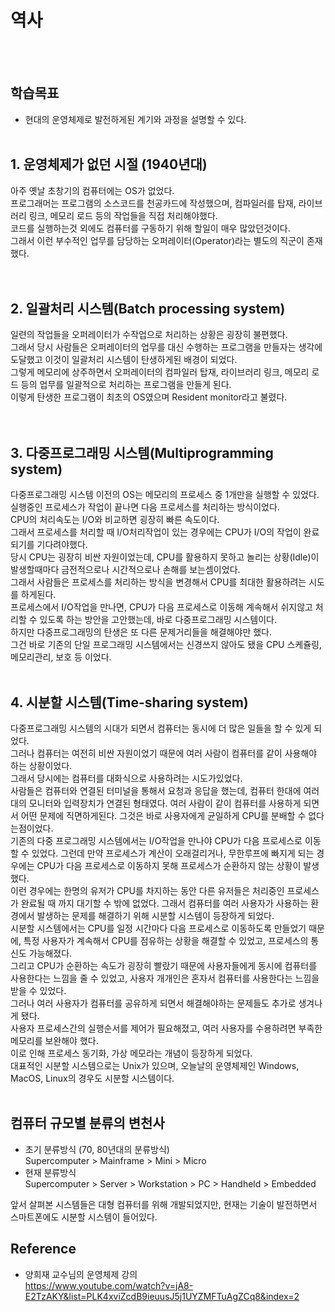 # 역사
<br></br>

## 학습목표
* 현대의 운영체제로 발전하게된 계기와 과정을 설명할 수 있다.
<br></br>

## 1. 운영체제가 없던 시절 (1940년대)

아주 옛날 초창기의 컴퓨터에는 OS가 없었다.  
프로그래머는 프로그램의 소스코드를 천공카드에 작성했으며, 컴파일러를 탑재, 라이브러리 링크, 메모리 로드 등의 작업들을 직접 처리해야했다.  
코드를 실행하는것 외에도 컴퓨터를 구동하기 위해 할일이 매우 많았던것이다.  
그래서 이런 부수적인 업무를 담당하는 오퍼레이터(Operator)라는 별도의 직군이 존재했다.  
<br></br>

## 2. 일괄처리 시스템(Batch processing system)

일련의 작업들을 오퍼레이터가 수작업으로 처리하는 상황은 굉장히 불편했다.  
그래서 당시 사람들은 오퍼레이터의 업무를 대신 수행하는 프로그램을 만들자는 생각에 도달했고 이것이 일괄처리 시스템이 탄생하게된 배경이 되었다.  
그렇게 메모리에 상주하면서 오퍼레이터의 컴파일러 탑재, 라이브러리 링크, 메모리 로드 등의 업무를 일괄적으로 처리하는 프로그램을 만들게 된다.  
이렇게 탄생한 프로그램이 최초의 OS였으며 Resident monitor라고 불렸다.  
<br></br>

## 3. 다중프로그래밍 시스템(Multiprogramming system)

다중프로그래밍 시스템 이전의 OS는 메모리의 프로세스 중 1개만을 실행할 수 있었다.  
실행중인 프로세스가 작업이 끝나면 다음 프로세스를 처리하는 방식이었다.  
CPU의 처리속도는 I/O와 비교하면 굉장히 빠른 속도이다.  
그래서 프로세스를 처리할 때 I/O처리작업이 있는 경우에는 CPU가 I/O의 작업이 완료되기를 기다려야했다.  
당시 CPU는 굉장히 비싼 자원이었는데, CPU를 활용하지 못하고 놀리는 상황(Idle)이 발생할때마다 금전적으로나 시간적으로나 손해를 보는셈이었다.  
그래서 사람들은 프로세스를 처리하는 방식을 변경해서 CPU를 최대한 활용하려는 시도를 하게된다.  
프로세스에서 I/O작업을 만나면, CPU가 다음 프로세스로 이동해 계속해서 쉬지않고 처리할 수 있도록 하는 방안을 고안했는데, 바로 다중프로그래밍 시스템이다.  
하지만 다중프로그래밍의 탄생은 또 다른 문제거리들을 해결해야만 했다.  
그건 바로 기존의 단일 프로그래밍 시스템에서는 신경쓰지 않아도 됐을 CPU 스케쥴링, 메모리관리, 보호 등 이었다.
<br></br>

## 4. 시분할 시스템(Time-sharing system)

다중프로그래밍 시스템의 시대가 되면서 컴퓨터는 동시에 더 많은 일들을 할 수 있게 되었다.  
그러나 컴퓨터는 여전히 비싼 자원이었기 때문에 여러 사람이 컴퓨터를 같이 사용해야 하는 상황이었다.  
그래서 당시에는 컴퓨터를 대화식으로 사용하려는 시도가있었다.  
사람들은 컴퓨터와 연결된 터미널을 통해서 요청과 응답을 했는데, 컴퓨터 한대에 여러대의 모니터와 입력장치가 연결된 형태였다.
여러 사람이 같이 컴퓨터를 사용하게 되면서 어떤 문제에 직면하게된다.
그것은 바로 사용자에게 균일하게 CPU를 분배할 수 없다는점이었다.   
기존의 다중 프로그래밍 시스템에서는 I/O작업을 만나야 CPU가 다음 프로세스로 이동할 수 있었다.
그런데 만약 프로세스가 계산이 오래걸리거나, 무한루프에 빠지게 되는 경우에는 CPU가 다음 프로세스로 이동하지 못해 프로세스가 순환하지 않는 상황이 발생했다.  
이런 경우에는 한명의 유저가 CPU를 차지하는 동안 다른 유저들은 처리중인 프로세스가 완료될 때 까지 대기할 수 밖에 없었다.
그래서 컴퓨터를 여러 사용자가 사용하는 환경에서 발생하는 문제를 해결하기 위해 시분할 시스템이 등장하게 되었다.  
시분할 시스템에서는 CPU를 일정 시간마다 다음 프로세스로 이동하도록 만들었기 때문에, 특정 사용자가 계속해서 CPU를 점유하는 상황을 해결할 수 있었고, 프로세스의 통신도 가능해졌다.  
그리고 CPU가 순환하는 속도가 굉장히 빨랐기 때문에 사용자들에게 동시에 컴퓨터를 사용한다는 느낌을 줄 수 있었고, 사용자 개개인은 혼자서 컴퓨터를 사용한다는 느낌을 받을 수 있었다.  
그러나 여러 사용자가 컴퓨터를 공유하게 되면서 해결해야하는 문제들도 추가로 생겨나게 됐다.  
사용자 프로세스간의 실행순서를 제어가 필요해졌고, 여러 사용자를 수용하려면 부족한 메모리를 보완해야 했다.  
이로 인해 프로세스 동기화, 가상 메모라는 개념이 등장하게 되었다.  
대표적인 시분할 시스템으로는 Unix가 있으며, 오늘날의 운영체제인 Windows, MacOS, Linux의 경우도 시분할 시스템이다.
<br></br>

## 컴퓨터 규모별 분류의 변천사
* 초기 분류방식 (70, 80년대의 분류방식)  
Supercomputer > Mainframe > Mini > Micro
* 현재 분류방식  
Supercomputer > Server > Workstation > PC > Handheld > Embedded

앞서 살펴본 시스템들은 대형 컴퓨터를 위해 개발되었지만, 현재는 기술이 발전하면서 스마트폰에도 시분할 시스템이 들어있다.  
## Reference
* 양희재 교수님의 운영체제 강의  
https://www.youtube.com/watch?v=jA8-E2TzAKY&list=PLK4xviZcdB9ieuusJ5j1UYZMFTuAgZCq8&index=2
